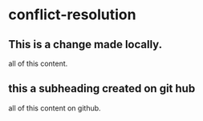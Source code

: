 # conflict-resolution

## This is a change made locally.

all of this content.
## this a subheading created on git hub

all of this content on github.
